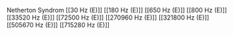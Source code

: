 Netherton Syndrom
[[30 Hz (E)]]
[[180 Hz (E)]]
[[650 Hz (E)]]
[[800 Hz (E)]]
[[33520 Hz (E)]]
[[72500 Hz (E)]]
[[270960 Hz (E)]]
[[321800 Hz (E)]]
[[505670 Hz (E)]]
[[715280 Hz (E)]]
